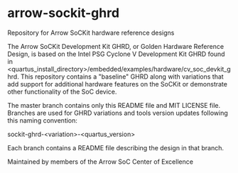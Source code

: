 # arrow-sockit-ghrd
Repository for Arrow SoCKit hardware reference designs

The Arrow SoCKit Development Kit GHRD, or Golden Hardware Reference Design, is based on the Intel PSG Cyclone V Development Kit GHRD found in <quartus_install_directory>/embedded/examples/hardware/cv_soc_devkit_ghrd.  This repository contains a "baseline" GHRD along with variations that add support for additional hardware features on the SoCKit or demonstrate other functionality of the SoC device.

The master branch contains only this README file and MIT LICENSE file.  Branches are used for GHRD variations and tools version updates following this naming convention:

sockit-ghrd-\<variation>-<quartus_version>

Each branch contains a README file describing the design in that branch.

Maintained by members of the Arrow SoC Center of Excellence
